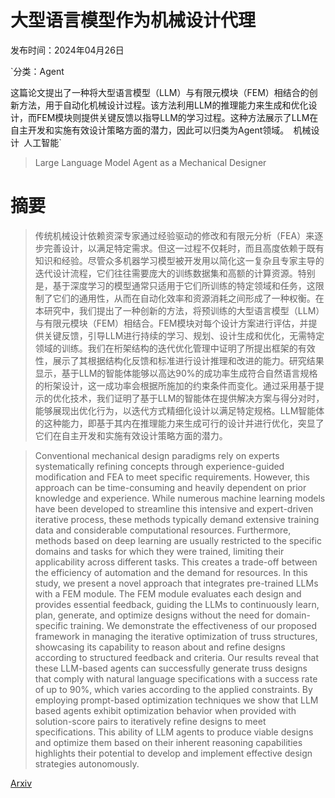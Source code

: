 # 大型语言模型作为机械设计代理

发布时间：2024年04月26日

`分类：Agent

这篇论文提出了一种将大型语言模型（LLM）与有限元模块（FEM）相结合的创新方法，用于自动化机械设计过程。该方法利用LLM的推理能力来生成和优化设计，而FEM模块则提供关键反馈以指导LLM的学习过程。这种方法展示了LLM在自主开发和实施有效设计策略方面的潜力，因此可以归类为Agent领域。` `机械设计` `人工智能`

> Large Language Model Agent as a Mechanical Designer

# 摘要

> 传统机械设计依赖资深专家通过经验驱动的修改和有限元分析（FEA）来逐步完善设计，以满足特定需求。但这一过程不仅耗时，而且高度依赖于既有知识和经验。尽管众多机器学习模型被开发用以简化这一复杂且专家主导的迭代设计流程，它们往往需要庞大的训练数据集和高额的计算资源。特别是，基于深度学习的模型通常只适用于它们所训练的特定领域和任务，这限制了它们的通用性，从而在自动化效率和资源消耗之间形成了一种权衡。在本研究中，我们提出了一种创新的方法，将预训练的大型语言模型（LLM）与有限元模块（FEM）相结合。FEM模块对每个设计方案进行评估，并提供关键反馈，引导LLM进行持续的学习、规划、设计生成和优化，无需特定领域的训练。我们在桁架结构的迭代优化管理中证明了所提出框架的有效性，展示了其根据结构化反馈和标准进行设计推理和改进的能力。研究结果显示，基于LLM的智能体能够以高达90%的成功率生成符合自然语言规格的桁架设计，这一成功率会根据所施加的约束条件而变化。通过采用基于提示的优化技术，我们证明了基于LLM的智能体在提供解决方案与得分对时，能够展现出优化行为，以迭代方式精细化设计以满足特定规格。LLM智能体的这种能力，即基于其内在推理能力来生成可行的设计并进行优化，突显了它们在自主开发和实施有效设计策略方面的潜力。

> Conventional mechanical design paradigms rely on experts systematically refining concepts through experience-guided modification and FEA to meet specific requirements. However, this approach can be time-consuming and heavily dependent on prior knowledge and experience. While numerous machine learning models have been developed to streamline this intensive and expert-driven iterative process, these methods typically demand extensive training data and considerable computational resources. Furthermore, methods based on deep learning are usually restricted to the specific domains and tasks for which they were trained, limiting their applicability across different tasks. This creates a trade-off between the efficiency of automation and the demand for resources. In this study, we present a novel approach that integrates pre-trained LLMs with a FEM module. The FEM module evaluates each design and provides essential feedback, guiding the LLMs to continuously learn, plan, generate, and optimize designs without the need for domain-specific training. We demonstrate the effectiveness of our proposed framework in managing the iterative optimization of truss structures, showcasing its capability to reason about and refine designs according to structured feedback and criteria. Our results reveal that these LLM-based agents can successfully generate truss designs that comply with natural language specifications with a success rate of up to 90%, which varies according to the applied constraints. By employing prompt-based optimization techniques we show that LLM based agents exhibit optimization behavior when provided with solution-score pairs to iteratively refine designs to meet specifications. This ability of LLM agents to produce viable designs and optimize them based on their inherent reasoning capabilities highlights their potential to develop and implement effective design strategies autonomously.

[Arxiv](https://arxiv.org/abs/2404.17525)